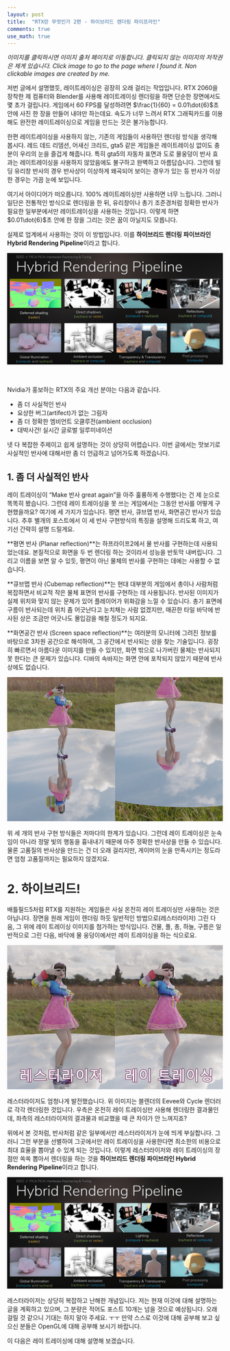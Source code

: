 ```yaml
---
layout: post
title:  "RTX란 무엇인가 2편 - 하이브리드 렌더링 파이프라인"
comments: true
use_math: true
---
```


*이미지를 클릭하시면 이미지 출처 페이지로 이동합니다. 클릭되지 않는 이미지의 저작권은 제게 있습니다.*
*Click image to go to the page where I found it. Non clickable images are created by me.*

저번 글에서 설명했듯, 레이트레이싱은 굉장히 오래 걸리는 작업입니다.
RTX 2060을 장착한 제 컴퓨터와 Blender를 사용해 레이트레이싱 렌더링을 하면 단순한 장면에서도 몇 초가 걸립니다.
게임에서 60 FPS를 달성하려면 $\frac{1}{60} = 0.01\dot{6}$초 안에 사진 한 장을 만들어 내야만 하는데요.
속도가 너무 느려서 RTX 그래픽카드를 이용해도 완전한 레이트레이싱으로 게임을 만드는 것은 불가능합니다.

한편 레이트레이싱을 사용하지 않는, 기존의 게임들이 사용하던 렌더링 방식을 생각해 봅시다.
레드 데드 리뎀션, 어새신 크리드, gta5 같은 게임들은 레이트레이싱 없이도 충분이 우리의 눈을 즐겁게 해줍니다.
특히 gta5의 자동차 표면과 도로 물웅덩이 반사 효과는 레이트레이싱을 사용하지 않았음에도 불구하고 완벽하고 아름답습니다.
그런데 빌딩 유리창 반사의 경우 반사상이 이상하게 왜곡되어 보이는 경우가 있는 등 반사가 이상한 경우는 가끔 눈에 보입니다.

여기서 아이디어가 떠오릅니다.
100% 레이트레이싱만 사용하면 너무 느립니다.
그러니 일단은 전통적인 방식으로 렌더링을 한 뒤, 유리창이나 총기 조준경처럼 정확한 반사가 필요한 일부분에서만 레이트레이싱을 사용하는 것입니다.
이렇게 하면 $0.01\dot{6}$초 안에 한 장을 그리는 것은 꿈이 아닐지도 모릅니다.

실제로 업계에서 사용하는 것이 이 방법입니다.
이를 **하이브리드 렌더링 파이브라인 Hybrid Rendering Pipeline**이라고 합니다.

[![hybrid_rendering_pipeline](/assets/images/graphics_01/hybrid_rendering_pipeline.png)](https://media.contentapi.ea.com/content/dam/ea/seed/presentations/pica-pica-and-nv-turing-release.pdf)









<br>

Nvidia가 홍보하는 RTX의 주요 개선 분야는 다음과 같습니다.

* 좀 더 사실적인 반사
* 요상한 버그(artifect)가 없는 그림자
* 좀 더 정확한 엠비언트 오클루전(ambient occlusion)
* 대박사건! 실시간 글로벌 일루미네이션

넷 다 복잡한 주제이고 쉽게 설명하는 것이 상당히 어렵습니다.
이번 글에서는 맛보기로 사실적인 반사에 대해서만 좀 더 언급하고 넘어가도록 하겠습니다.


## 1. 좀 더 사실적인 반사

레이 트레이싱이 “Make 반사 great again”을 아주 훌륭하게 수행했다는 건 제 눈으로 똑똑히 봤습니다.
그런데 레이 트레이싱을 못 쓰는 게임에서는 그동안 반사를 어떻게 구현했을까요?
여기에 세 가지가 있습니다.
평면 반사, 큐브맵 반사, 화면공간 반사가 있습니다.
추후 별개의 포스트에서 이 세 반사 구현방식의 특징을 설명해 드리도록 하고, 여기선 간략히 설명 드릴게요.

**평면 반사 (Planar reflection)**는 하프라이프2에서 물 반사를 구현하는데 사용되었는데요.
본질적으로 화면을 두 번 렌더링 하는 것이라서 성능을 반토막 내버립니다.
그리고 이름을 보면 알 수 있듯, 평면이 아닌 물체의 반사를 구현하는 데에는 사용할 수 없습니다.

**큐브맵 반사 (Cubemap reflection)**는 현대 대부분의 게임에서 총이나 사람처럼 복잡하면서 비교적 작은 물체 표면의 반사를 구현하는 데 사용됩니다.
반사된 이미지가 실제 위치와 맞지 않는 문제가 있어 플레이어가 위화감을 느낄 수 있습니다.
총기 표면에 구름이 반사되는데 위치 좀 어긋난다고 눈치채는 사람 없겠지만, 매끈한 타일 바닥에 반사된 상은 조금만 어긋나도 몰입감을 해칠 정도가 되지요.

**화면공간 반사 (Screen space reflection)**는 여러분의 모니터에 그려진 정보를 바탕으로 3차원 공간으로 해석하여, 그 공간에서 반사되는 상을 찾는 기술입니다.
굉장히 빠르면서 아름다운 이미지를 만들 수 있지만, 화면 밖으로 나가버린 물체는 반사되지 못 한다는 큰 문제가 있습니다.
디바의 속바지는 화면 안에 포착되지 않았기 때문에 반사상에도 없습니다.

![screen_space_reflection_dva](/assets/images/graphics_01/screen_space_reflection_dva.jpg)

위 세 개의 반사 구현 방식들은 저마다의 한계가 있습니다.
그런데 레이 트레이싱은 눈속임이 아니라 정말 빛의 행동을 흉내내기 때문에 아주 정확한 반사상을 만들 수 있습니다.
물론 고품질의 반사상을 만드는 건 더 오래 걸리지만, 게이머의 눈을 만족시키는 정도라면 엄청 고품질까지는 필요하지 않겠지요.


# 2. 하이브리드!

배틀필드5처럼 RTX를 지원하는 게임들은 사실 온전히 레이 트레이싱만 사용하는 것은 아닙니다.
장면을 원래 게임이 렌더링 하듯 일반적인 방법으로(레스터라이저) 그린 다음, 그 위에 레이 트레이싱 이미지를 첨가하는 방식입니다.
건물, 풀, 총, 하늘, 구름은 일반적으로 그린 다음, 바닥에 물 웅덩이에서만 레이 트레이싱을 하는 식으로요.

![eevee_vs_cycle](/assets/images/graphics_01/eevee_vs_cycle.jpg)
<!-- 배틀필드5의 RTX on/off 비교 사진으로 교체 -->

레스터라이저도 엄청나게 발전했습니다.
위 이미지는 블렌더의 Eevee와 Cycle 렌더러로 각각 렌더링한 것입니다.
우측은 온전히 레이 트레이싱만 사용해 렌더링한 결과물인데, 좌측의 레스터라이저의 결과물과 비교했을 때 큰 차이가 안 느껴지죠?

위에서 본 것처럼, 반사처럼 같은 일부에서만 레스터라이저가 눈에 띄게 부실합니다.
그러니 그런 부분을 선별하여 그곳에서만 레이 트레이싱을 사용한다면 최소한의 비용으로 최대 효율을 뽑아낼 수 있게 되는 것입니다.
이렇게 레스터라이저와 레이 트레이싱의 장점만 쏙쏙 뽑아서 렌더링을 하는 것을 **하이브리드 렌더링 파이브라인 Hybrid Rendering Pipeline**이라고 합니다.

[![hybrid_rendering_pipeline](/assets/images/graphics_01/hybrid_rendering_pipeline.png)](https://media.contentapi.ea.com/content/dam/ea/seed/presentations/pica-pica-and-nv-turing-release.pdf)

레스터라이저는 상당히 복잡하고 난해한 개념입니다.
저는 현재 이것에 대해 설명하는 글을 계획하고 있으며, 그 분량은 적어도 포스트 10개는 넘을 것으로 예상됩니다.
오래 걸릴 것 같으니 기대는 하지 말아 주세요. ㅜㅜ
만약 스스로 이것에 대해 공부해 보고 싶으신 분들은 OpenGL에 대해 공부해 보시기 바랍니다.

이 다음은 레이 트레이싱에 대해 설명해 보겠습니다.
